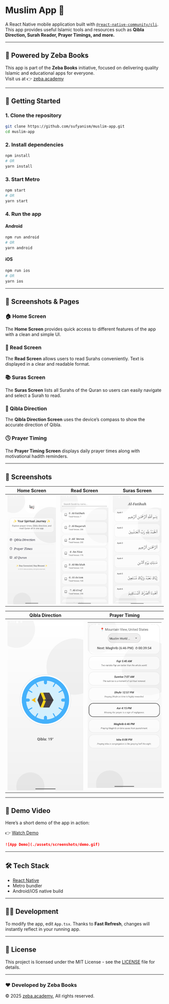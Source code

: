 # Muslim App 📱

A React Native mobile application built with [`@react-native-community/cli`](https://github.com/react-native-community/cli).  
This app provides useful Islamic tools and resources such as **Qibla Direction, Surah Reader, Prayer Timings, and more.**  

---

## 🌙 Powered by Zeba Books

This app is part of the **Zeba Books** initiative, focused on delivering quality Islamic and educational apps for everyone.  
Visit us at 👉 [zeba.academy](https://zeba.academy)  

---

## 🚀 Getting Started

### 1. Clone the repository
```sh
git clone https://github.com/sufyanism/muslim-app.git
cd muslim-app
```

### 2. Install dependencies
```sh
npm install
# OR
yarn install
```

### 3. Start Metro
```sh
npm start
# OR
yarn start
```

### 4. Run the app

#### Android
```sh
npm run android
# OR
yarn android
```

#### iOS
```sh
npm run ios
# OR
yarn ios
```

---

## 📸 Screenshots & Pages

### 🏠 Home Screen
The **Home Screen** provides quick access to different features of the app with a clean and simple UI.  

### 📖 Read Screen
The **Read Screen** allows users to read Surahs conveniently. Text is displayed in a clear and readable format.  

### 📚 Suras Screen
The **Suras Screen** lists all Surahs of the Quran so users can easily navigate and select a Surah to read.  

### 🧭 Qibla Direction
The **Qibla Direction Screen** uses the device’s compass to show the accurate direction of Qibla.  

### 🕓 Prayer Timing
The **Prayer Timing Screen** displays daily prayer times along with motivational hadith reminders.  

---

## 📸 Screenshots

| Home Screen | Read Screen | Suras Screen |
|-------------|-------------|--------------|
| ![Home](./assets/screenshots/home.png) | ![Read](./assets/screenshots/read.png) | ![Suras](./assets/screenshots/suras.png) |

| Qibla Direction | Prayer Timing |
|-----------------|---------------|
| ![Direction](./assets/screenshots/direction.png) | ![Timing](./assets/screenshots/timing.png) |

---

## 🎥 Demo Video

Here’s a short demo of the app in action:  

👉 [Watch Demo](./assets/screenshots/demo.mp4)  

```markdown
![App Demo](./assets/screenshots/demo.gif)
```

---

## 🛠 Tech Stack

- [React Native](https://reactnative.dev)  
- Metro bundler  
- Android/iOS native build  

---

## 👨‍💻 Development

To modify the app, edit `App.tsx`. Thanks to **Fast Refresh**, changes will instantly reflect in your running app.

---

## 📄 License

This project is licensed under the MIT License - see the [LICENSE](LICENSE) file for details.

---

### ❤️ Developed by Zeba Books  
© 2025 [zeba.academy](https://zeba.academy), All rights reserved.
